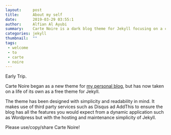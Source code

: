 ```yaml
---
layout:     post
title:      About my self
date:       2019-03-29 03:55:1
author:     Alfian Al Ayubi
summary:    Carte Noire is a dark blog theme for Jekyll focusing on a clear reading experience.
categories: jekyll
thumbnail:  ""
tags:
 - welcome
 - to
 - carte
 - noire
---
```


Early Trip.

Carte Noire began as a new theme for [my personal blog][1], but has now taken
on a life of its own as a free theme for Jekyll.

The theme has been designed with simplicity and readability in mind. It makes
use of third party services such as Disqus ad AddThis to ensure the blog has
all the features you would expect from a dynamic application such as Wordpress
but with the hosting and maintenance simplicity of Jekyll.

Please use/copy/share Carte Noire!

[1]: http://www.jacobtomlinson.co.uk/
